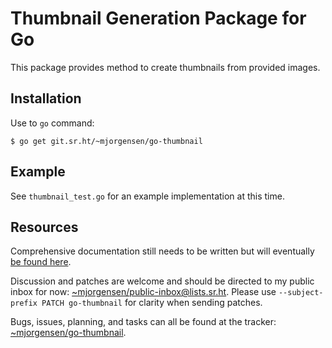 # Thumbnail Generation Package for Go

This package provides method to create thumbnails from provided images.

## Installation

Use to `go` command:

```
$ go get git.sr.ht/~mjorgensen/go-thumbnail
```

## Example

See `thumbnail_test.go` for an example implementation at this time.

## Resources

Comprehensive documentation still needs to be written but will
eventually [be found here][man].

Discussion and patches are welcome and should be directed to my public
inbox for now: [~mjorgensen/public-inbox@lists.sr.ht][lists]. Please use
`--subject-prefix PATCH go-thumbnail` for clarity when sending patches.

Bugs, issues, planning, and tasks can all be found at the tracker:
[~mjorgensen/go-thumbnail][todo].

[man]:https://man.sr.ht/~mjorgensen/go-thumbnail
[lists]:https://lists.sr.ht/~mjorgensen/public-inbox
[todo]:https://todo.sr.ht/~mjorgensen/go-thumbnail
